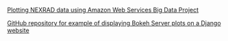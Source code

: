 [Plotting NEXRAD data using Amazon Web Services Big Data Project](https://www.nsstc.uah.edu/users/brian.freitag/AWS_Radar_with_Python.html)

[GitHub repository for example of displaying Bokeh Server plots on a Django website](https://github.com/konoanalytics/BokehDjango)
